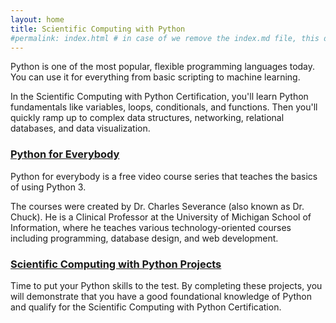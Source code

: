 ```yaml
---
layout: home
title: Scientific Computing with Python
#permalink: index.html # in case of we remove the index.md file, this doc will be the index page
---
```


Python is one of the most popular, flexible programming languages today. You can use it for everything from basic scripting to machine learning.

In the Scientific Computing with Python Certification, you'll learn Python fundamentals like variables, loops, conditionals, and functions. Then you'll quickly ramp up to complex data structures, networking, relational databases, and data visualization.

### [Python for Everybody](./python-for-everybody/README.md)

Python for everybody is a free video course series that teaches the basics of using Python 3.

The courses were created by Dr. Charles Severance (also known as Dr. Chuck). He is a Clinical Professor at the University of Michigan School of Information, where he teaches various technology-oriented courses including programming, database design, and web development.

### [Scientific Computing with Python Projects](./scientific-computing-with-python-projects/README.md)

Time to put your Python skills to the test. By completing these projects, you will demonstrate that you have a good foundational knowledge of Python and qualify for the Scientific Computing with Python Certification.